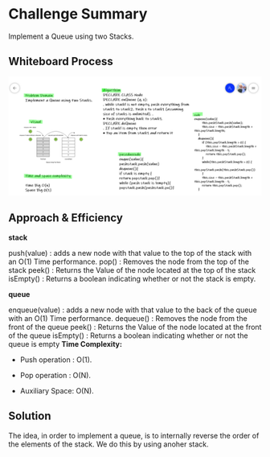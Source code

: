 # Challenge Summary
<!-- Description of the challenge -->
Implement a Queue using two Stacks.
## Whiteboard Process
<!-- Embedded whiteboard image -->

![](./code11.png)

## Approach & Efficiency
<!-- What approach did you take? Why? What is the Big O space/time for this approach? -->

**stack**

push(value) : adds a new node with that value to the top of the stack with an O(1) Time performance.
pop() : Removes the node from the top of the stack
peek() : Returns the Value of the node located at the top of the stack
isEmpty() : Returns a boolean indicating whether or not the stack is empty.

**queue**

enqueue(value) : adds a new node with that value to the back of the queue
with an O(1) Time performance.
dequeue() : Removes the node from the front of the queue
peek() : Returns the Value of the node located at the front of the queue
isEmpty() : Returns a boolean indicating whether or not the queue is empty
**Time Complexity:**

- Push operation : O(1).

- Pop operation : O(N).

- Auxiliary Space: O(N).


## Solution
<!-- Show how to run your code, and examples of it in action -->

The idea, in order to implement a queue,
 is to internally reverse the order of the elements of the stack.
 We do this by using anoher stack.